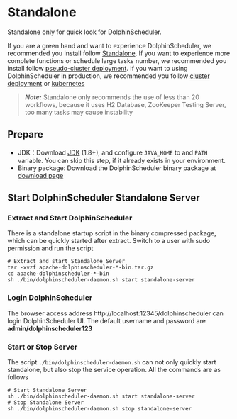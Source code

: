 # Standalone

Standalone only for quick look for DolphinScheduler.

If you are a green hand and want to experience DolphinScheduler, we recommended you install follow [Standalone](standalone.md). If you want to experience more complete functions or schedule large tasks number, we recommended you install follow [pseudo-cluster deployment](pseudo-cluster.md). If you want to using DolphinScheduler in production, we recommended you follow [cluster deployment](cluster.md) or [kubernetes](kubernetes.md)

> **_Note:_** Standalone only recommends the use of less than 20 workflows, because it uses H2 Database, ZooKeeper Testing Server, too many tasks may cause instability

## Prepare

* JDK：Download [JDK][jdk] (1.8+), and configure `JAVA_HOME` to and `PATH` variable. You can skip this step, if it already exists in your environment.
* Binary package: Download the DolphinScheduler binary package at [download page](https://dolphinscheduler.apache.org/en-us/download)

## Start DolphinScheduler Standalone Server

### Extract and Start DolphinScheduler

There is a standalone startup script in the binary compressed package, which can be quickly started after extract. Switch to a user with sudo permission and run the script

```shell
# Extract and start Standalone Server
tar -xvzf apache-dolphinscheduler-*-bin.tar.gz
cd apache-dolphinscheduler-*-bin
sh ./bin/dolphinscheduler-daemon.sh start standalone-server
```

### Login DolphinScheduler

The browser access address http://localhost:12345/dolphinscheduler can login DolphinScheduler UI. The default username and password are **admin/dolphinscheduler123**

### Start or Stop Server

The script `./bin/dolphinscheduler-daemon.sh` can not only quickly start standalone, but also stop the service operation. All the commands are as follows

```shell
# Start Standalone Server
sh ./bin/dolphinscheduler-daemon.sh start standalone-server
# Stop Standalone Server
sh ./bin/dolphinscheduler-daemon.sh stop standalone-server
```

[jdk]: https://www.oracle.com/technetwork/java/javase/downloads/index.html
